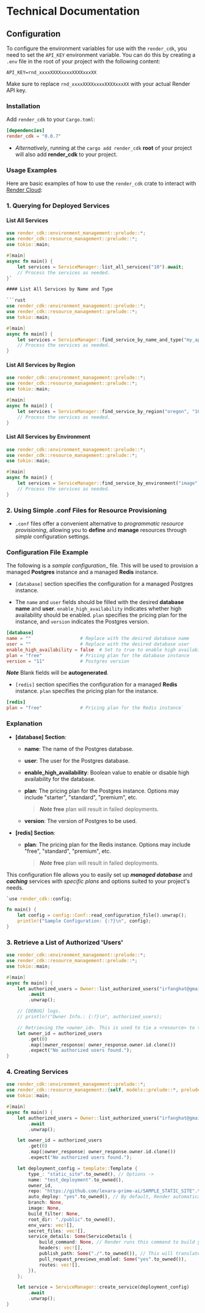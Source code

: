 # Technical Documentation

## Configuration

To configure the environment variables for use with the `render_cdk`, you need to set the `API_KEY` environment variable. You can do this by creating a `.env` file in the root of your project with the following content:

```.env
API_KEY=rnd_xxxxXXXXxxxxXXXXxxxXX
```

Make sure to replace `rnd_xxxxXXXXxxxxXXXXxxxXX` with your actual Render API key.

### Installation

Add `render_cdk` to your `Cargo.toml`:

```toml
[dependencies]
render_cdk = "0.0.7"
```

* _Alternatively_, running at the `cargo add render_cdk` **root** of your project will also add **render_cdk** to your project.

### Usage Examples

Here are basic examples of how to use the `render_cdk` crate to interact with [Render Cloud](https://render.com/):

### 1. Querying for Deployed Services

#### List All Services

```rust
use render_cdk::environment_management::prelude::*;
use render_cdk::resource_management::prelude::*;
use tokio::main;

#[main]
async fn main() {
    let services = ServiceManager::list_all_services("10").await;
    // Process the services as needed.
}` 

#### List All Services by Name and Type

```rust
use render_cdk::environment_management::prelude::*;
use render_cdk::resource_management::prelude::*;
use tokio::main;

#[main]
async fn main() {
    let services = ServiceManager::find_service_by_name_and_type("my_api", "web_service").await;
    // Process the services as needed.
}
```

#### List All Services by Region

```rust
use render_cdk::environment_management::prelude::*;
use render_cdk::resource_management::prelude::*;
use tokio::main;

#[main]
async fn main() {
    let services = ServiceManager::find_service_by_region("oregon", "10").await;
    // Process the services as needed.
}
```

#### List All Services by Environment

```rust
use render_cdk::environment_management::prelude::*;
use render_cdk::resource_management::prelude::*;
use tokio::main;

#[main]
async fn main() {
    let services = ServiceManager::find_service_by_environment("image", "10").await;
    // Process the services as needed.
}
```

### 2. Using Simple .conf Files for Resource Provisioning

* `.conf` files offer a convenient alternative to _programmatic resource provisioning_, allowing you to **define** and **manage** resources through _simple_ configuration settings.

### Configuration File Example

The following is a _sample configuration__ file. This will be used to provision a managed **Postgres** instance and a managed **Redis** instance.

* `[database]` section specifies the configuration for a managed Postgres instance.

* The `name` and `user` fields should be filled with the desired **database name** and **user**.
`enable_high_availability` indicates whether high availability should be enabled.
`plan` specifies the pricing plan for the instance, and `version` indicates the Postgres version.

```conf
[database]
name = ""                  # Replace with the desired database name 
user = ""                  # Replace with the desired database user
enable_high_availability = false  # Set to true to enable high availability
plan = "free"              # Pricing plan for the database instance
version = "11"             # Postgres version
```

**_Note_** Blank fields will be  **autogenerated**.

* `[redis]` section specifies the configuration for a managed **Redis** instance.
 `plan` specifies the pricing plan for the instance.

```conf
[redis]
plan = "free"              # Pricing plan for the Redis instance` 
```

### Explanation

* **[database] Section**:

  * **name**: The name of the Postgres database.
  * **user**: The user for the Postgres database.
  * **enable_high_availability**: Boolean value to enable or disable high availability for the database.
  * **plan**: The pricing plan for the Postgres instance. Options may include "starter", "standard", "premium", etc.

    > **_Note_** **free** plan will result in failed deployments.

  * **version**: The version of Postgres to be used.
* **[redis] Section**:

  * **plan**: The pricing plan for the Redis instance. Options may include "free", "standard", "premium", etc.


    > **_Note_** **free** plan will result in failed deployments.


This configuration file allows you to easily set up _**managed database**_ and _**caching**_ services with _specific plans_ and options suited to your project's needs.

```rust
`use render_cdk::config;

fn main() {
    let config = config::Conf::read_configuration_file().unwrap();
    println!("Sample Configuration: {:?}\n", config);
}
```

### 3. Retrieve a List of Authorized 'Users'

```rust
use render_cdk::environment_management::prelude::*;
use render_cdk::resource_management::prelude::*;
use tokio::main;

#[main]
async fn main() {
    let authorized_users = Owner::list_authorized_users("irfanghat@gmail.com", "100")
        .await
        .unwrap();

    // [DEBUG] logs.
    // println!("Owner Info.: {:?}\n", authorized_users);

    // Retrieving the <owner_id>. This is used to tie a <resource> to the user who created it.
    let owner_id = authorized_users
        .get(0)
        .map(|owner_response| owner_response.owner.id.clone())
        .expect("No authorized users found.");
}
```

### 4. Creating Services

```rust
use render_cdk::environment_management::prelude::*;
use render_cdk::resource_management::{self, models::prelude::*, prelude::*};
use tokio::main;

#[main]
async fn main() {
    let authorized_users = Owner::list_authorized_users("irfanghat@gmail.com", "100")
        .await
        .unwrap();

    let owner_id = authorized_users
        .get(0)
        .map(|owner_response| owner_response.owner.id.clone())
        .expect("No authorized users found.");

    let deployment_config = template::Template {
        type_: "static_site".to_owned(), // Options ->
        name: "test_deployment".to_owned(),
        owner_id,
        repo: "https://github.com/lexara-prime-ai/SAMPLE_STATIC_SITE".to_owned(),
        auto_deploy: "yes".to_owned(), // By default, Render automatically deploys your service whenever you update its code or configuration.
        branch: None,
        image: None,
        build_filter: None,
        root_dir: "./public".to_owned(),
        env_vars: vec![],
        secret_files: vec![],
        service_details: Some(ServiceDetails {
            build_command: None, // Render runs this command to build your app before each deploy e.g npm run build, yarn build.
            headers: vec![],
            publish_path: Some("./".to_owned()), // This will translate to /public/
            pull_request_previews_enabled: Some("yes".to_owned()),
            routes: vec![],
        }),
    };

    let service = ServiceManager::create_service(deployment_config)
        .await
        .unwrap();
}
```
